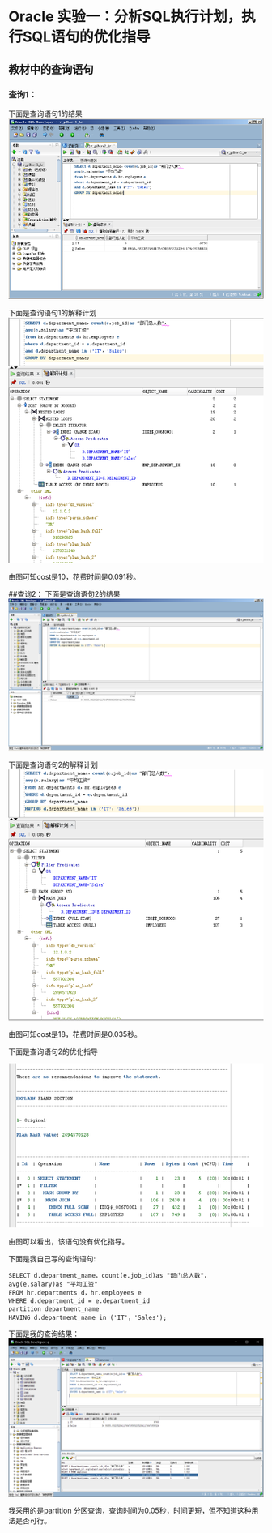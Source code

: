 # Oracle 实验一：分析SQL执行计划，执行SQL语句的优化指导
## 教材中的查询语句
### 查询1：
下面是查询语句1的结果
![blockchain](https://github.com/15283565516/Oracle/blob/master/test1/t1j.jpg)


下面是查询语句1的解释计划
![blockchain](https://github.com/15283565516/Oracle/blob/master/test1/t1.png)

由图可知cost是10，花费时间是0.091秒。



##查询2：
下面是查询语句2的结果
![blockchain](https://github.com/15283565516/Oracle/blob/master/test1/t2j.jpg)


下面是查询语句2的解释计划
![blockchain](https://github.com/15283565516/Oracle/blob/master/test1/t2f.png)

由图可知cost是18，花费时间是0.035秒。


下面是查询语句2的优化指导

![blockchain](https://github.com/15283565516/Oracle/blob/master/test1/t2y.png)

由图可以看出，该语句没有优化指导。



下面是我自己写的查询语句:
```
SELECT d.department_name，count(e.job_id)as "部门总人数"，
avg(e.salary)as "平均工资"
FROM hr.departments d，hr.employees e
WHERE d.department_id = e.department_id
partition department_name
HAVING d.department_name in ('IT'，'Sales');
```

下面是我的查询结果：
![blockchain](https://github.com/15283565516/Oracle/blob/master/test1/t3j.jpg)

我采用的是partition 分区查询，查询时间为0.05秒，时间更短，但不知道这种用法是否可行。



